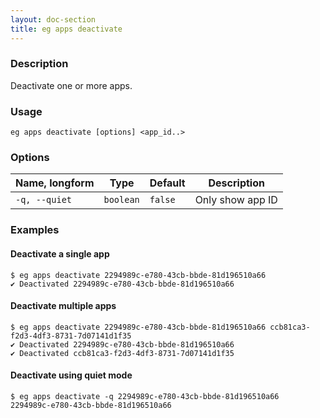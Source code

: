 ```yaml
---
layout: doc-section
title: eg apps deactivate
---
```


### Description

Deactivate one or more apps.

### Usage

```shell
eg apps deactivate [options] <app_id..>
```

### Options

| Name, longform | Type      | Default | Description      |
| ---            | ---       | ---     | ---              |
| `-q, --quiet`  | `boolean` | `false` | Only show app ID |

### Examples

#### Deactivate a single app

```shell
$ eg apps deactivate 2294989c-e780-43cb-bbde-81d196510a66
✔ Deactivated 2294989c-e780-43cb-bbde-81d196510a66
```

#### Deactivate multiple apps

```shell
$ eg apps deactivate 2294989c-e780-43cb-bbde-81d196510a66 ccb81ca3-f2d3-4df3-8731-7d07141d1f35
✔ Deactivated 2294989c-e780-43cb-bbde-81d196510a66
✔ Deactivated ccb81ca3-f2d3-4df3-8731-7d07141d1f35
```

#### Deactivate using quiet mode

```shell
$ eg apps deactivate -q 2294989c-e780-43cb-bbde-81d196510a66
2294989c-e780-43cb-bbde-81d196510a66
```
